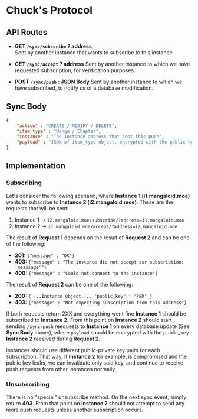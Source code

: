 # Chuck's Protocol

## API Routes

- __GET `/sync/subscribe` ? address__   
Sent by another instance that wants to subscribe to this instance.

- __GET `/sync/accept` ? address__
Sent by  another instance to which we have requested subscription, for verification purposes.

- __POST `/sync/push` : JSON Body__
Sent by another instance to which we have subscribed, to notify us of a database modification.

## Sync Body

```json
{
    "action" : "CREATE / MODIFY / DELETE",
    "item_type" : "Manga / Chapter",
    "instance" : "The Instance address that sent this push",
    "payload" : "JSON of item_type object, encrypted with the public key corresponding to instance and encoded in Base64"
}
```

## Implementation

### Subscribing
Let's consider the following scenario, where __Instance 1 (i1.mangaloid.moe)__ wants to subscribe to __Instance 2 (i2.mangaloid.moe)__. These are the requests that will be sent:

1) Instance 1 -> `i2.mangaloid.moe/subscribe/?address=i1.mangaloid.moe`
2) Instance 2 -> `i1.mangaloid.moe/accept/?address=i2.mangaloid.moe`

The result of __Request 1__ depends on the result of __Request 2__ and can be one of the following:
- __201:__ `{"message" : "OK"}`
- __403:__ `{"message" : "The instance did not accept our subscription: 'messsage'"}`
- __400:__ `{"message" : "Could not connect to the instance"}`

The result of __Request 2__ can be one of the following:
- __200:__ `{ ...Instance Object..., "public_key" : "PEM" }`
- __403:__ `{"message" : "Not expecting subscription from this address"}`

If both requests return 2XX and everything went fine __Instance 1__ should be subscribed to __Instance 2__. From this point on __Instance 2__ should start sending `/sync/push` reequests to __Instance 1__ on every database update (See __Sync Body__ above), where `payload` should be encrypted with the public_key __Instance 2__ received during __Request 2__.  
   
Instances should use different public-private key pairs for each subscription. That way, if __Instance 2__ for example, is compromised and the public key leaks, we can invalidate only said key, and continue to receive push requests from other instances normally.

### Unsubscribing
There is no "special" unsubscribe method. On the next sync event, simply return __403__. From that point on __Instance 2__ should not attempt to send any more push requests unless another subscription occurs.